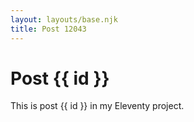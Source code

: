 ```yaml
---
layout: layouts/base.njk
title: Post 12043
---
```


# Post {{ id }}

This is post {{ id }} in my Eleventy project.
